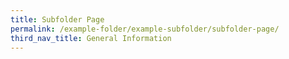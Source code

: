 ```yaml
---
title: Subfolder Page
permalink: /example-folder/example-subfolder/subfolder-page/
third_nav_title: General Information
---
```

